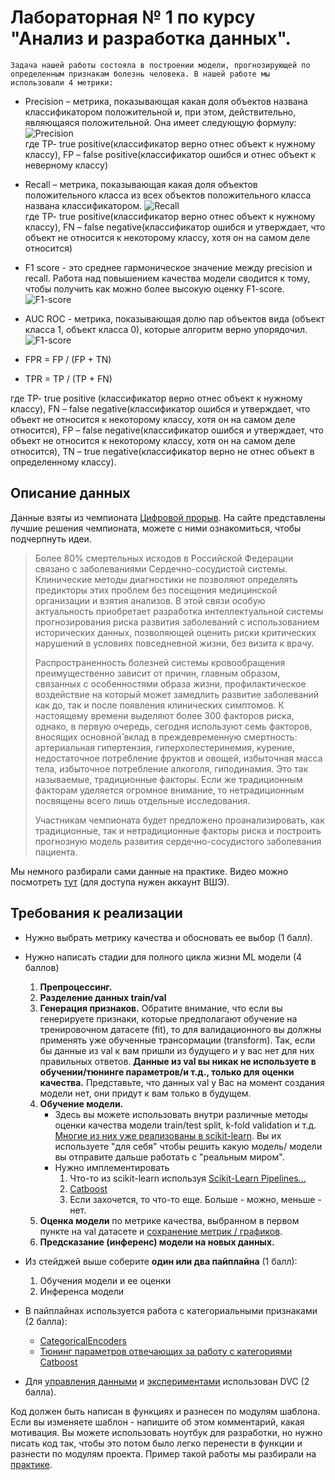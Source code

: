 # Лабораторная № 1 по курсу "Анализ и разработка данных".

    Задача нашей работы состояла в построении модели, прогнозирующей по определенным признакам болезнь человека. В нашей работе мы использовали 4 метрики:
- Precision – метрика, показывающая какая доля объектов названа классификатором положительной и, при этом, действительно, являющаяся положительной. Она имеет следующую формулу:
![Precision](https://miro.medium.com/max/640/1*VXnUvOEdf3IiYVCD6Wd2vg.png) </br>
где TP- true positive(классификатор верно отнес объект к нужному классу), FP – false positive(классификатор ошибся и отнес объект к неверному классу)

- Recall – метрика, показывающая какая доля объектов положительного класса из всех объектов положительного класса названа классификатором.
![Recall](https://miro.medium.com/max/640/1*Aj3aYW4vwYAoJqyL36PVtQ.png) </br>
где TP- true positive(классификатор верно отнес объект к нужному классу), FN – false negative(классификатор ошибся и утверждает, что объект не относится к некоторому классу, хотя он на самом деле относится)

- F1 score - это среднее гармоническое значение между precision и recall. Работа над повышением качества модели сводится к тому, чтобы получить как можно более высокую оценку F1-score.
![F1-score](https://miro.medium.com/max/720/1*9uo7HN1pdMlMwTbNSdyO3A.png)</br>


- AUC ROC  - метрика, показывающая долю пар объектов вида (объект класса 1, объект класса 0), которые алгоритм верно упорядочил.
![F1-score](https://alexanderdyakonov.files.wordpress.com/2017/07/eq2.png)</br>
- FPR = FP / (FP + TN)
- TPR = TP / (TP + FN)

где TP- true positive (классификатор верно отнес объект к нужному классу), FN – false negative(классификатор ошибся и утверждает, что объект не относится к некоторому классу, хотя он на самом деле относится), FP – false negative(классификатор ошибся и утверждает, что объект не относится к некоторому классу, хотя он на самом деле относится), TN – true negative(классификатор верно не отнес объект в определенному классу).


## Описание данных

Данные взяты из чемпионата [Цифровой прорыв](https://hacks-ai.ru/championships/758240). На сайте представлены лучшие решения чемпионата, можете с ними ознакомиться, чтобы подчерпнуть идеи.

> Более 80% смертельных исходов в Российской Федерации связано с заболеваниями Сердечно-сосудистой системы. Клинические методы диагностики не позволяют определять предикторы этих проблем без посещения медицинской организации и взятия анализов. В этой связи особую актуальность приобретает разработка интеллектуальной системы прогнозирования риска развития заболеваний с использованием исторических данных, позволяющей оценить риски критических нарушений в условиях повседневной жизни, без визита к врачу.
>
> Распространенность болезней системы кровообращения преимущественно зависит от причин, главным образом, связанных с особенностями образа жизни, профилактическое воздействие на который может замедлить развитие заболеваний как до, так и после появления клинических симптомов. К настоящему времени выделяют более 300 факторов риска, однако, в первую очередь, сегодня используют семь факторов, вносящих основной̆ вклад в преждевременную смертность: артериальная гипертензия, гиперхолестеринемия, курение, недостаточное потребление фруктов и овощей, избыточная масса тела, избыточное потребление алкоголя, гиподинамия. Это так называемые, традиционные факторы. Если же традиционным факторам уделяется огромное внимание, то нетрадиционным посвящены всего лишь отдельные исследования.
>
> Участникам чемпионата будет предложено проанализировать, как традиционные, так и нетрадиционные факторы риска и построить прогнозную модель развития сердечно-сосудистого заболевания пациента.

Мы немного разбирали сами данные на практике. Видео можно посмотреть [тут](https://eduhseru.sharepoint.com/:v:/s/AdvancedDataAnalysis2022/EZw_TeFlH5tGgiDp_LO-8JkByc1kg24mZVN9Y4c42MRuPQ?e=f7aCbE) (для доступа нужен аккаунт ВШЭ).

## Требования к реализации

* Нужно выбрать метрику качества и обосновать ее выбор (1 балл).

* Нужно написать стадии для полного цикла жизни ML модели (4 баллов)
    1. **Препроцессинг.**
    1. **Разделение данных train/val**
    1. **Генерация признаков.** Обратите внимание, что если вы генерируете признаки, которые предполагают обучение на тренировочном датасете (fit), то для валидационного вы должны применять уже обученные трансормации (transform). Так, если бы данные из val к вам пришли из будущего и у вас нет для них правильных ответов. **Данные из val вы никак не используете в обучении/тюнинге параметров/и т.д., только для оценки качества.** Представьте, что данных val у Вас на момент создания модели нет, они придут к вам только в будущем.
    1. **Обучение модели.**
        * Здесь вы можете использовать внутри различные методы оценки качества модели train/test split, k-fold validation и т.д. [Многие из них уже реализованы в scikit-learn](https://scikit-learn.org/stable/modules/classes.html#module-sklearn.model_selection). Вы их используете "для себя" чтобы решить какую модель/ модели вы отправите дальше работать с "реальным миром".
        * Нужно имплементировать
            1. Что-то из scikit-learn используя [Scikit-Learn Pipelines...](https://scikit-learn.org/stable/modules/classes.html#module-sklearn.pipeline)
            1. [Catboost](https://catboost.ai)
            1. Если захочется, то что-то еще. Больше - можно, меньше - нет.
    1. **Оценка модели** по метрике качества, выбранном в первом пункте на val датасете и [сохранение метрик / графиков](https://dvc.org/doc/start/data-management/metrics-parameters-plots).
    1. **Предсказание (инференс) модели на новых данных.**
    
* Из стейджей выше соберите **один или два пайплайна** (1 балл):
    1. Обучения модели и ее оценки
    1. Инференса модели

* В пайплайнах используется работа с категориальными признаками (2 балла):
    * [CategoricalEncoders](https://contrib.scikit-learn.org/category_encoders/targetencoder.html)
    * [Тюнинг параметров отвечающих за работу с категориями Catboost](https://github.com/catboost/tutorials/blob/master/categorical_features/categorical_features_parameters.ipynb)
* Для [управления данными](https://dvc.org/doc/start/data-management) и [экспериментами](https://dvc.org/doc/start/experiment-management/experiments) использован DVC (2 балла).

Код должен быть написан в функциях и разнесен по модулям шаблона. Если вы изменяете шаблон - напишите об этом комментарий, какая мотивация.
Вы можете использовать ноутбук для разработки, но нужно писать код так, чтобы это потом было легко перенести в функции и разнести по модулям проекта. Пример такой работы мы разбирали на [практике](https://eduhseru.sharepoint.com/:v:/s/AdvancedDataAnalysis2022/EZw_TeFlH5tGgiDp_LO-8JkByc1kg24mZVN9Y4c42MRuPQ?e=f7aCbE).
